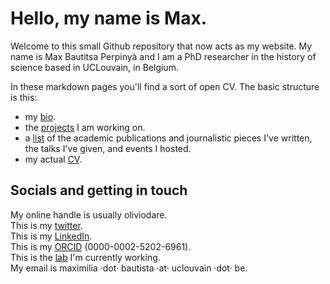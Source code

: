 # Hello, my name is Max.
  
Welcome to this small Github repository that now acts as my website. My name is Max Bautitsa Perpinyà and I am a PhD researcher in the history of science based in UCLouvain, in Belgium.

In these markdown pages you'll find a sort of open CV. The basic structure is this:

- my [bio](https://github.com/oliviodare/me/blob/main/bio.md).
- the [projects](https://github.com/oliviodare/me/blob/main/projects.md) I am working on.
- a [list](https://github.com/oliviodare/me/blob/main/pubs%20and%20talks.md) of the academic publications and journalistic pieces I've written, the talks I've given, and events I hosted.
- my actual [CV](https://github.com/oliviodare/me/blob/main/BautistaPerpinya_CV.pdf).


## Socials and getting in touch
My online handle is usually oliviodare.  
This is my [twitter](https://twitter.com/oliviodare).  
This is my [LinkedIn](https://linkedin.com/).   
This is my [ORCID](https://orcid.org/0000-0002-5202-6961) (0000-0002-5202-6961).  
This is the [lab](https://pencelab.be/people/) I'm currently working.   
My email is maximilia ·dot· bautista ·at· uclouvain ·dot· be.
